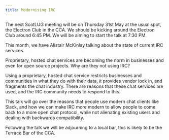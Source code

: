 ```yaml
---
title: Modernising IRC
---
```


The next ScotLUG meeting will be on Thursday 31st May at the usual spot, the Electron Club in the CCA. We should be kicking around the Electron Club around 6:45 PM. We will be aiming to start the talk at 7:30 PM.

This month, we have Alistair McKinlay talking about the state of current IRC services.

Proprietary, hosted chat services are becoming the norm in businesses and even for open source projects. Why are they not using IRC?

Using a proprietary, hosted chat service restricts businesses and communities in what they do with their data, it provides vendor lock in, and fragments the chat industry. There are reasons that these chat services are used, and the IRC community needs to respond to this.

This talk will go over the reasons that people use modern chat clients like Slack, and how we can make IRC more modern to allow people to come back to a more open chat protocol, while not alienating existing users and dealing with backwards compatibility.

Following the talk we will be adjourning to a local bar, this is likely to be the Terrace Bar of the CCA.